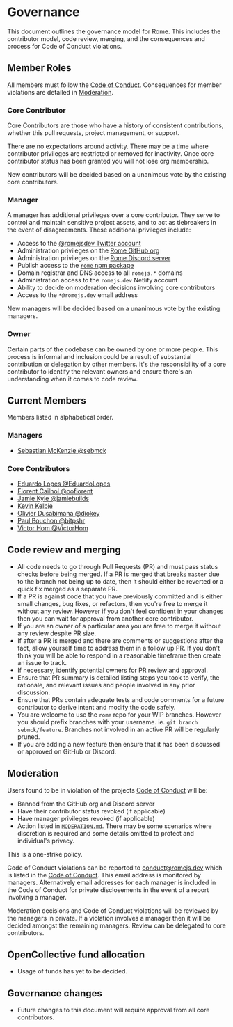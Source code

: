 # Governance

This document outlines the governance model for Rome. This includes the contributor model, code review, merging, and the consequences and process for Code of Conduct violations.

## Member Roles

All members must follow the [Code of Conduct](CODE_OF_CONDUCT.md). Consequences for member violations are detailed in [Moderation](#moderation).

### Core Contributor

Core Contributors are those who have a history of consistent contributions, whether this pull requests, project management, or support.

There are no expectations around activity. There may be a time where contributor privileges are restricted or removed for inactivity. Once core contributor status has been granted you will not lose org membership.

New contributors will be decided based on a unanimous vote by the existing core contributors.

### Manager

A manager has additional privileges over a core contributor. They serve to control and maintain sensitive project assets, and to act as tiebreakers in the event of disagreements. These additional privileges include:

- Access to the [@romejsdev Twitter account](https://twitter.com/romejsdev)
- Administration privileges on the [Rome GitHub org](https://github.com/romejs)
- Administration privileges on the [Rome Discord server](https://github.com/romejs)
- Publish access to the [`rome` npm package](https://www.npmjs.com/package/rome)
- Domain registrar and DNS access to all `romejs.*` domains
- Administration access to the `romejs.dev` Netlify account
- Ability to decide on moderation decisions involving core contributors
- Access to the `*@romejs.dev` email address

New managers will be decided based on a unanimous vote by the existing managers.

### Owner

Certain parts of the codebase can be owned by one or more people. This process is informal and inclusion could be a result of substantial contribution or delegation by other members. It's the responsibility of a core contributor to identify the relevant owners and ensure there's an understanding when it comes to code review.

## Current Members

Members listed in alphabetical order.

### Managers

- [Sebastian McKenzie @sebmck](https://github.com/sebmck)

### Core Contributors

- [Eduardo Lopes @EduardoLopes](https://github.com/EduardoLopes)
- [Florent Cailhol @ooflorent](https://github.com/ooflorent)
- [Jamie Kyle @jamiebuilds](https://github.com/jamiebuilds)
- [Kevin Kelbie](https://github.com/KevinKelbie)
- [Olivier Dusabimana @diokey](https://github.com/diokey)
- [Paul Bouchon @bitpshr](https://github.com/bitpshr)
- [Victor Hom @VictorHom](https://github.com/VictorHom)

## Code review and merging

- All code needs to go through Pull Requests (PR) and must pass status checks before being merged. If a PR is merged that breaks `master` due to the branch not being up to date, then it should either be reverted or a quick fix merged as a separate PR.
- If a PR is against code that you have previously committed and is either small changes, bug fixes, or refactors, then you're free to merge it without any review. However if you don't feel confident in your changes then you can wait for approval from another core contributor.
- If you are an owner of a particular area you are free to merge it without any review despite PR size.
- If after a PR is merged and there are comments or suggestions after the fact, allow yourself time to address them in a follow up PR. If you don't think you will be able to respond in a reasonable timeframe then create an issue to track.
- If necessary, identify potential owners for PR review and approval.
- Ensure that PR summary is detailed listing steps you took to verify, the rationale, and relevant issues and people involved in any prior discussion.
- Ensure that PRs contain adequate tests and code comments for a future contributor to derive intent and modify the code safely.
- You are welcome to use the `rome` repo for your WIP branches. However you should prefix branches with your username. ie. `git branch sebmck/feature`. Branches not involved in an active PR will be regularly pruned.
- If you are adding a new feature then ensure that it has been discussed or approved on GitHub or Discord.

## Moderation

Users found to be in violation of the projects [Code of Conduct](./CODE_OF_CONDUCT.md) will be:

- Banned from the GitHub org and Discord server
- Have their contributor status revoked (if applicable)
- Have manager privileges revoked (if applicable)
- Action listed in [`MODERATION.md`](./MODERATION.md). There may be some scenarios where discretion is required and some details omitted to protect and individual's privacy.

This is a one-strike policy.

Code of Conduct violations can be reported to <conduct@romejs.dev> which is listed in the [Code of Conduct](./CODE_OF_CONDUCT.md). This email address is monitored by managers. Alternatively email addresses for each manager is included in the Code of Conduct for private disclosements in the event of a report involving a manager.

Moderation decisions and Code of Conduct violations will be reviewed by the managers in private. If a violation involves a manager then it will be decided amongst the remaining managers. Review can be delegated to core contributors.

## OpenCollective fund allocation

- Usage of funds has yet to be decided.

## Governance changes

- Future changes to this document will require approval from all core contributors.
